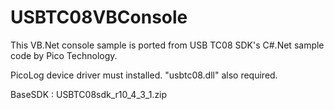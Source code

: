 USBTC08VBConsole
================

This VB.Net console sample is ported from USB TC08 SDK's C#.Net sample code by Pico Technology.

PicoLog device driver must installed.
"usbtc08.dll" also required.

BaseSDK : USBTC08sdk_r10_4_3_1.zip
